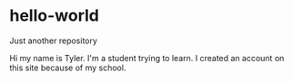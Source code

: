# hello-world
Just another repository

Hi my name is Tyler. I'm a student trying to learn.
I created an account on this site because of my school.
